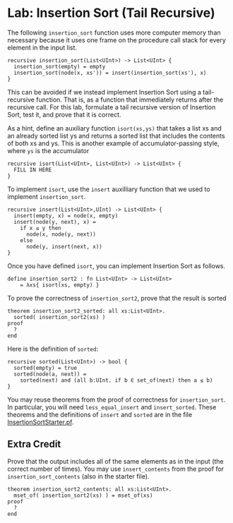 # Lab: Insertion Sort (Tail Recursive)

The following `insertion_sort` function uses more computer memory than
necessary because it uses one frame on the procedure call stack for
every element in the input list.

```
recursive insertion_sort(List<UInt>) -> List<UInt> {
  insertion_sort(empty) = empty
  insertion_sort(node(x, xs')) = insert(insertion_sort(xs'), x)
}
```

This can be
avoided if we instead implement Insertion Sort using a tail-recursive
function. That is, as a function that immediately returns after the
recursive call. For this lab, formulate a tail recursive version of
Insertion Sort, test it, and prove that it is correct.

As a hint, define an auxiliary function `isort(xs,ys)` that takes a
list xs and an already sorted list ys and returns a sorted list that
includes the contents of both xs and ys. This is another example
of accumulator-passing style, where `ys` is the accumulator

```
recursive isort(List<UInt>, List<UInt>) -> List<UInt> {
  FILL IN HERE
}
```

To implement `isort`, use the `insert` auxilliary function that we
used to implement `insertion_sort`.

```
recursive insert(List<UInt>,UInt) -> List<UInt> {
  insert(empty, x) = node(x, empty)
  insert(node(y, next), x) =
    if x ≤ y then
      node(x, node(y, next))
    else
      node(y, insert(next, x))
}
```

Once you have defined `isort`, you can implement Insertion Sort as follows.

```
define insertion_sort2 : fn List<UInt> -> List<UInt>
    = λxs{ isort(xs, empty) }
```

To prove the correctness of `insertion_sort2`, prove that the result is sorted

```
theorem insertion_sort2_sorted: all xs:List<UInt>. 
  sorted( insertion_sort2(xs) )
proof
  ?
end
```

Here is the definition of `sorted`:

```
recursive sorted(List<UInt>) -> bool {
  sorted(empty) = true
  sorted(node(a, next)) =
    sorted(next) and (all b:UInt. if b ∈ set_of(next) then a ≤ b)
}
```

You may reuse theorems from the proof of correctness for `insertion_sort`.
In particular, you will need `less_equal_insert` and `insert_sorted`.
These theorems and the definitions of `insert`  and `sorted` are
in the file [InsertionSortStarter.pf](./InsertionSortStarter.pf).


## Extra Credit

Prove that the output includes all of the same elements as in the
input (the correct number of times).  You may use `insert_contents`
from the proof for `insertion_sort_contents` (also in the starter file).

```
theorem insertion_sort2_contents: all xs:List<UInt>. 
  mset_of( insertion_sort2(xs) ) = mset_of(xs)
proof
  ?
end
```
